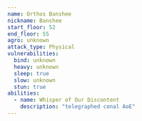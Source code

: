 ```yaml
---
name: Orthos Banshee
nickname: Banshee
start_floor: 52
end_floor: 55
agro: unknown
attack_type: Physical
vulnerabilities:
  bind: unknown
  heavy: unknown
  sleep: true
  slow: unknown
  stun: true
abilities:
  - name: Whisper of Our Discontent
    description: "telegraphed conal AoE"
---
```

